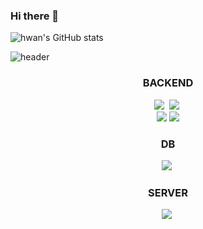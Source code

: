 ### Hi there 👋

![hwan's GitHub stats](https://github-readme-stats.vercel.app/api?username=yhwancha&show_icons=true&theme=radical)


![header](https://capsule-render.vercel.app/api?type=waving&color=auto&height=300&section=header&text=welcome&fontSize=60&animation=fadeIn&fontAlignY=38)

<h3 align="center">BACKEND</h3>
<p align="center">
<img src="https://img.shields.io/badge/Java-007396?style=for-the-badge&logo=Java&logoColor=white"/></a>&nbsp 
<img src="https://img.shields.io/badge/SpringBoot-6DB33F?style=for-the-badge&logo=Spring&logoColor=white"/></a>&nbsp 
<br>
<img src="https://img.shields.io/badge/Python-3776AB?style=for-the-badge&logo=Python&logoColor=white"/></a>
<img src="https://img.shields.io/badge/FastAPI-009688?style=for-the-badge&logo=FastAPI&logoColor=white"/></a>
<br>
</p>

</p>
<h3 align="center">DB</h3>
<p align="center">
<img src="https://img.shields.io/badge/Oracle-F80000?style=for-the-badge&logo=PostgreSQL&logoColor=white"/></a>&nbsp 
<br>

</p>
<h3 align="center">SERVER</h3>
<p align="center">
<img src="https://img.shields.io/badge/Docker-2496ED?style=for-the-badge&logo=Docker&logoColor=white"/></a>&nbsp 
</p>


<!--
**yhwancha/yhwancha** is a ✨ _special_ ✨ repository because its `README.md` (this file) appears on your GitHub profile.

Here are some ideas to get you started:

- 🔭 I’m currently working on ...
- 🌱 I’m currently learning ...
- 👯 I’m looking to collaborate on ...
- 🤔 I’m looking for help with ...
- 💬 Ask me about ...
- 📫 How to reach me: ...
- 😄 Pronouns: ...
- ⚡ Fun fact: ...
-->
